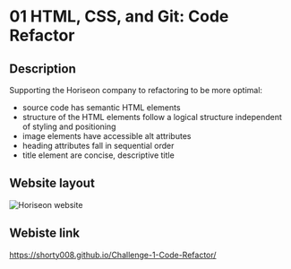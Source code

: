 # 01 HTML, CSS, and Git: Code Refactor

## Description

Supporting the Horiseon company to refactoring to be more optimal:

* source code has semantic HTML elements
* structure of the HTML elements follow a logical structure independent of styling and positioning
* image elements have accessible alt attributes
* heading attributes fall in sequential order
* title element are concise, descriptive title

## Website layout

![Horiseon website](/assets/images/Website.png)

## Webiste link

https://shorty008.github.io/Challenge-1-Code-Refactor/